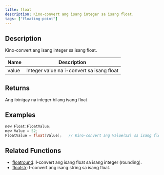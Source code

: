 ```yaml
---
title: float
description: Kino-convert ang isang integer sa isang float.
tags: ["floating-point"]
---
```


<LowercaseNote />

## Description

Kino-convert ang isang integer sa isang float.

| Name  | Description                         |
| ----- | ----------------------------------- |
| value | Integer value na i-convert sa isang float|

## Returns

Ang ibinigay na integer bilang isang float

## Examples

```c
new Float:FloatValue;
new Value = 52;
FloatValue = float(Value);   // Kino-convert ang Value(52) sa isang float at iniimbak ito sa 'FloatValue' (52.0)
```

## Related Functions

- [floatround](floatround): I-convert ang isang float sa isang integer (rounding).
- [floatstr](floatstr): I-convert ang isang string sa isang float.